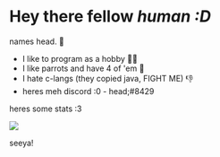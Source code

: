 # **Hey there fellow *human :D***

names head. 👋

+ I like to program as a hobby 👨‍💻
+ I like parrots and have 4 of 'em 🦜 
+ I hate c-langs (they copied java, FIGHT ME) 👎
+ heres meh discord :0 - head;#8429

heres some stats :3

![](https://komarev.com/ghpvc/?username=headiscoding&color=blue)

seeya!
